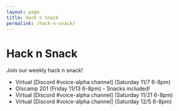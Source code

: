 ```yaml
---
layout: page
title: Hack n Snack
permalink: /hack-n-snack/
---
```

# Hack n Snack
Join our weekly hack n snack!

- Virtual [Discord #voice-alpha channel] (Saturday 11/7 6-8pm)
- Olscamp 201 (Friday 11/13 6-8pm) - Snacks included!
- Virtual [Discord #voice-alpha channel] (Saturday 11/21 6-8pm)
- Virtual [Discord #voice-alpha channel] (Saturday 12/5 6-8pm)
